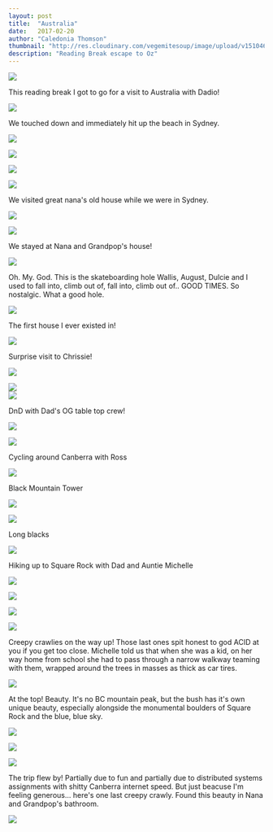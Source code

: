 ```yaml
---
layout: post
title:  "Australia"
date:   2017-02-20
author: "Caledonia Thomson"
thumbnail: "http://res.cloudinary.com/vegemitesoup/image/upload/v1510469902/oz/1.jpg"
description: "Reading Break escape to Oz"
---
```


<a href="http://res.cloudinary.com/vegemitesoup/image/upload/v1510469901/oz/0.jpg"><img src="http://res.cloudinary.com/vegemitesoup/image/upload/v1510469901/oz/0.jpg" /></a>

This reading break I got to go for a visit to Australia with Dadio!

<a href="http://res.cloudinary.com/vegemitesoup/image/upload/v1510469902/oz/1.jpg"><img src="http://res.cloudinary.com/vegemitesoup/image/upload/v1510469902/oz/1.jpg" /></a>

We touched down and immediately hit up the beach in Sydney.

<a href="http://res.cloudinary.com/vegemitesoup/image/upload/v1510469902/oz/3.jpg"><img src="http://res.cloudinary.com/vegemitesoup/image/upload/v1510469902/oz/3.jpg" /></a>

<a href="http://res.cloudinary.com/vegemitesoup/image/upload/v1510469903/oz/2.jpg"><img src="http://res.cloudinary.com/vegemitesoup/image/upload/v1510469903/oz/2.jpg" /></a>

<a href="http://res.cloudinary.com/vegemitesoup/image/upload/v1510469901/oz/4.jpg"><img src="http://res.cloudinary.com/vegemitesoup/image/upload/v1510469901/oz/4.jpg" /></a>

<a href="http://res.cloudinary.com/vegemitesoup/image/upload/v1510469902/oz/5.5.jpg"><img src="http://res.cloudinary.com/vegemitesoup/image/upload/v1510469902/oz/5.5.jpg" /></a>

We visited great nana's old house while we were in Sydney.

<a href="http://res.cloudinary.com/vegemitesoup/image/upload/v1510469902/oz/7.5.jpg"><img src="http://res.cloudinary.com/vegemitesoup/image/upload/v1510469902/oz/7.5.jpg" /></a>

<a href="http://res.cloudinary.com/vegemitesoup/image/upload/v1510469904/oz/7.jpg"><img src="http://res.cloudinary.com/vegemitesoup/image/upload/v1510469904/oz/7.jpg" /></a>

We stayed at Nana and Grandpop's house!

<a href="http://res.cloudinary.com/vegemitesoup/image/upload/v1510469904/oz/8.jpg"><img src="http://res.cloudinary.com/vegemitesoup/image/upload/v1510469904/oz/8.jpg" /></a>

Oh. My. God. This is the skateboarding hole Wallis, August, Dulcie and I used to fall into, climb out of, fall into, climb out of.. GOOD TIMES. So nostalgic. What a good hole.

<a href="http://res.cloudinary.com/vegemitesoup/image/upload/v1510469903/oz/9.jpg"><img src="http://res.cloudinary.com/vegemitesoup/image/upload/v1510469903/oz/9.jpg" /></a>

The first house I ever existed in!

<a href="http://res.cloudinary.com/vegemitesoup/image/upload/v1510469901/oz/10.1.jpg"><img src="http://res.cloudinary.com/vegemitesoup/image/upload/v1510469901/oz/10.1.jpg" /></a>

Surprise visit to Chrissie!

<a href="http://res.cloudinary.com/vegemitesoup/image/upload/v1510469901/oz/10.2.jpg"><img src="http://res.cloudinary.com/vegemitesoup/image/upload/v1510469901/oz/10.2.jpg" /></a>

<div class="row vertical-align">
	<div class="col-sm-8 col-xs-8">
		<a href="http://res.cloudinary.com/vegemitesoup/image/upload/v1510469901/oz/12.jpg"><img src="http://res.cloudinary.com/vegemitesoup/image/upload/v1510469901/oz/12.jpg" /></a>
	</div>
	<div class="col-sm-4 col-xs-6">
		<a href="http://res.cloudinary.com/vegemitesoup/image/upload/v1510469901/oz/11.jpg"><img src="http://res.cloudinary.com/vegemitesoup/image/upload/v1510469901/oz/11.jpg" /></a>
	</div>
</div>

DnD with Dad's OG table top crew!

<a href="http://res.cloudinary.com/vegemitesoup/image/upload/v1510469901/oz/10.jpg"><img src="http://res.cloudinary.com/vegemitesoup/image/upload/v1510469901/oz/10.jpg" /></a>

<a href="http://res.cloudinary.com/vegemitesoup/image/upload/v1510469903/oz/13.jpg"><img src="http://res.cloudinary.com/vegemitesoup/image/upload/v1510469903/oz/13.jpg" /></a>

Cycling around Canberra with Ross

<a href="http://res.cloudinary.com/vegemitesoup/image/upload/v1510469902/oz/14.jpg"><img src="http://res.cloudinary.com/vegemitesoup/image/upload/v1510469902/oz/14.jpg" /></a>

Black Mountain Tower

<a href="http://res.cloudinary.com/vegemitesoup/image/upload/v1510469903/oz/15.jpg"><img src="http://res.cloudinary.com/vegemitesoup/image/upload/v1510469903/oz/15.jpg" /></a>

<a href="http://res.cloudinary.com/vegemitesoup/image/upload/v1510469903/oz/16.jpg"><img src="http://res.cloudinary.com/vegemitesoup/image/upload/v1510469903/oz/16.jpg" /></a>

Long blacks 

<a href="http://res.cloudinary.com/vegemitesoup/image/upload/v1510469904/oz/17.jpg"><img src="http://res.cloudinary.com/vegemitesoup/image/upload/v1510469904/oz/17.jpg" /></a>

Hiking up to Square Rock with Dad and Auntie Michelle

<a href="http://res.cloudinary.com/vegemitesoup/image/upload/v1510469904/oz/18.jpg"><img src="http://res.cloudinary.com/vegemitesoup/image/upload/v1510469904/oz/18.jpg" /></a>

<a href="http://res.cloudinary.com/vegemitesoup/image/upload/v1510469904/oz/19.jpg"><img src="http://res.cloudinary.com/vegemitesoup/image/upload/v1510469904/oz/19.jpg" /></a>

<a href="http://res.cloudinary.com/vegemitesoup/image/upload/v1510469904/oz/20.jpg"><img src="http://res.cloudinary.com/vegemitesoup/image/upload/v1510469904/oz/20.jpg" /></a>

<a href="http://res.cloudinary.com/vegemitesoup/image/upload/v1510469904/oz/21.jpg"><img src="http://res.cloudinary.com/vegemitesoup/image/upload/v1510469904/oz/21.jpg" /></a>

Creepy crawlies on the way up! Those last ones spit honest to god ACID at you if you get too close. Michelle told us that when she was a kid, on her way home from school she had to pass through a narrow walkway teaming with them, wrapped around the trees in masses as thick as car tires.

<a href="http://res.cloudinary.com/vegemitesoup/image/upload/v1510469905/oz/23.jpg"><img src="http://res.cloudinary.com/vegemitesoup/image/upload/v1510469905/oz/23.jpg" /></a>

At the top! Beauty. It's no BC mountain peak, but the bush has it's own unique beauty, especially alongside the monumental boulders of Square Rock and the blue, blue sky.

<a href="http://res.cloudinary.com/vegemitesoup/image/upload/v1510469905/oz/24.5.jpg"><img src="http://res.cloudinary.com/vegemitesoup/image/upload/v1510469905/oz/24.5.jpg" /></a>

<a href="http://res.cloudinary.com/vegemitesoup/image/upload/v1510469905/oz/25.jpg"><img src="http://res.cloudinary.com/vegemitesoup/image/upload/v1510469905/oz/25.jpg" /></a>

<a href="http://res.cloudinary.com/vegemitesoup/image/upload/v1510469905/oz/outra.jpg"><img src="http://res.cloudinary.com/vegemitesoup/image/upload/v1510469905/oz/outra.jpg" /></a>

The trip flew by! Partially due to fun and partially due to distributed systems assignments with shitty Canberra internet speed. But just beacuse I'm feeling generous... here's one last creepy crawly. Found this beauty in Nana and Grandpop's bathroom.

<a href="http://res.cloudinary.com/vegemitesoup/image/upload/v1510469904/oz/22.jpg"><img src="http://res.cloudinary.com/vegemitesoup/image/upload/v1510469904/oz/22.jpg" /></a>
